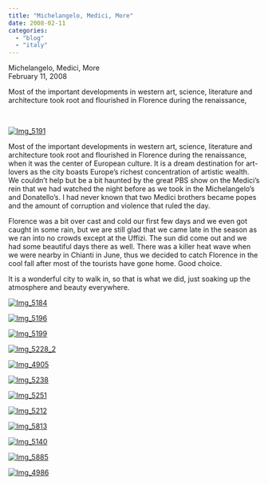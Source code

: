 ```yaml
---
title: "Michelangelo, Medici, More"
date: 2008-02-11
categories: 
  - "blog"
  - "italy"
---
```


Michelangelo, Medici, More  
February 11, 2008

Most of the important developments in western art, science, literature and architecture took root and flourished in Florence during the renaissance,

<!--more-->

[  
](https://pub-ac94b3f306b24c0dba4238943c97f2e1.r2.dev/photos/uncategorized/2008/02/23/img_5228.png)

[![Img_5191](https://pub-ac94b3f306b24c0dba4238943c97f2e1.r2.dev/soultravelers3/images/2008/02/23/img_5191.png "Img_5191")](https://pub-ac94b3f306b24c0dba4238943c97f2e1.r2.dev/photos/uncategorized/2008/02/23/img_5191.png)

Most of the important developments in western art, science, literature and architecture took root and flourished in Florence during the renaissance, when it was the center of European culture. It is a dream destination for art-lovers as the city boasts Europe’s richest concentration of artistic wealth. We couldn’t help but be a bit haunted by the great PBS show on the Medici’s rein that we had watched the night before as we took in the Michelangelo’s and Donatello’s. I had never known that two Medici brothers became popes and the amount of corruption and violence that ruled the day.

Florence was a bit over cast and cold our first few days and we even got caught in some rain, but we are still glad that we came late in the season as we ran into no crowds except at the Uffizi. The sun did come out and we had some beautiful days there as well. There was a killer heat wave when we were nearby in Chianti in June, thus we decided to catch Florence in the cool fall after most of the tourists have gone home. Good choice.

It is a wonderful city to walk in, so that is what we did, just soaking up the atmosphere and beauty everywhere.

  

[![Img_5184](https://pub-ac94b3f306b24c0dba4238943c97f2e1.r2.dev/soultravelers3/images/2008/02/23/img_5184.png "Img_5184")](https://pub-ac94b3f306b24c0dba4238943c97f2e1.r2.dev/photos/uncategorized/2008/02/23/img_5184.png)

[![Img_5196](https://pub-ac94b3f306b24c0dba4238943c97f2e1.r2.dev/soultravelers3/images/2008/02/23/img_5196.png "Img_5196")](https://pub-ac94b3f306b24c0dba4238943c97f2e1.r2.dev/photos/uncategorized/2008/02/23/img_5196.png)

[![Img_5199](https://pub-ac94b3f306b24c0dba4238943c97f2e1.r2.dev/soultravelers3/images/2008/02/23/img_5199.png "Img_5199")](https://pub-ac94b3f306b24c0dba4238943c97f2e1.r2.dev/photos/uncategorized/2008/02/23/img_5199.png)

[![Img_5228_2](https://pub-ac94b3f306b24c0dba4238943c97f2e1.r2.dev/soultravelers3/images/2008/02/23/img_5228_2.png "Img_5228_2")](https://pub-ac94b3f306b24c0dba4238943c97f2e1.r2.dev/photos/uncategorized/2008/02/23/img_5228_2.png)

[![Img_4905](https://pub-ac94b3f306b24c0dba4238943c97f2e1.r2.dev/soultravelers3/images/2008/02/23/img_4905.png "Img_4905")](https://pub-ac94b3f306b24c0dba4238943c97f2e1.r2.dev/photos/uncategorized/2008/02/23/img_4905.png)

[![Img_5238](https://pub-ac94b3f306b24c0dba4238943c97f2e1.r2.dev/soultravelers3/images/2008/02/23/img_5238.png "Img_5238")](https://pub-ac94b3f306b24c0dba4238943c97f2e1.r2.dev/photos/uncategorized/2008/02/23/img_5238.png)

[![Img_5251](https://pub-ac94b3f306b24c0dba4238943c97f2e1.r2.dev/soultravelers3/images/2008/02/23/img_5251.png "Img_5251")](https://pub-ac94b3f306b24c0dba4238943c97f2e1.r2.dev/photos/uncategorized/2008/02/23/img_5251.png)

[![Img_5212](https://pub-ac94b3f306b24c0dba4238943c97f2e1.r2.dev/soultravelers3/images/2008/02/23/img_5212.png "Img_5212")](https://pub-ac94b3f306b24c0dba4238943c97f2e1.r2.dev/photos/uncategorized/2008/02/23/img_5212.png)

[![Img_5813](https://pub-ac94b3f306b24c0dba4238943c97f2e1.r2.dev/soultravelers3/images/2008/02/23/img_5813.png "Img_5813")](https://pub-ac94b3f306b24c0dba4238943c97f2e1.r2.dev/photos/uncategorized/2008/02/23/img_5813.png)

[![Img_5140](https://pub-ac94b3f306b24c0dba4238943c97f2e1.r2.dev/soultravelers3/images/2008/02/23/img_5140.png "Img_5140")](https://pub-ac94b3f306b24c0dba4238943c97f2e1.r2.dev/photos/uncategorized/2008/02/23/img_5140.png)

[![Img_5885](https://pub-ac94b3f306b24c0dba4238943c97f2e1.r2.dev/soultravelers3/images/2008/02/23/img_5885.png "Img_5885")](https://pub-ac94b3f306b24c0dba4238943c97f2e1.r2.dev/photos/uncategorized/2008/02/23/img_5885.png)

[![Img_4986](https://pub-ac94b3f306b24c0dba4238943c97f2e1.r2.dev/soultravelers3/images/2008/02/23/img_4986.png "Img_4986")](https://pub-ac94b3f306b24c0dba4238943c97f2e1.r2.dev/photos/uncategorized/2008/02/23/img_4986.png)
